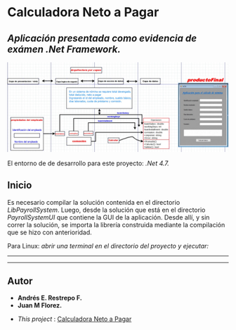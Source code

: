 # Calculadora Neto a Pagar

## _Aplicación presentada como evidencia de exámen .Net Framework._

![Diseño de la aplicación.](neto-a-pagar-diseno.jpeg "Diseño de la aplicación.")

El entorno de de desarrollo para este proyecto: _.Net 4.7._

## Inicio

Es necesario compilar la solución contenida en el directorio _LibPayrollSystem_. Luego, desde la solución que está en el directorio _PayrollSystemUI_ que contiene la GUI de la aplicación. Desde allí, y sin correr la solución, se importa la librería construida mediante la compilación que se hizo con anterioridad.

Para Linux: _abrir una terminal en el directorio del proyecto y ejecutar:_
__________________________
__________________________

## Autor

* **Andrés E. Restrepo F.**
* **Juan M Florez.**

- *This project* :  [Calculadora Neto a Pagar](https://github.com/andres613/neto-a-pagar-dotnet)
